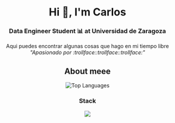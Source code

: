 <h1 align="center">Hi 👋, I'm Carlos</h1>
<h3 align="center">Data Engineer Student 📊 at Universidad de Zaragoza</h3>

<p align="center">  
  Aqui puedes encontrar algunas cosas que hago en mi tiempo libre
  <br>
  <em>"Apasionado por :trollface::trollface::trollface:"</em>
</p>


<h2 align="center">About meee</h2>
<div align="center">
  <img src="https://github-readme-stats.vercel.app/api/top-langs/?username=carmoran0&hide_title=true&card_width=750&langs_count=10&theme=transparent&hide_border=true" alt="Top Languages" />
</div>

<h3 align="center">Stack</h3>  

<p align="center">
  <a href="https://skillicons.dev">
    <img src="https://skillicons.dev/icons?i=py,r,ps,arduino,blender,cpp,css,linux,postgres,sqlite,docker,html" />
  </a>
</p>

